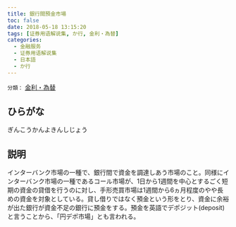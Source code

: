 ```yaml
---
title: 銀行間預金市場
toc: false
date: 2018-05-18 13:15:20
tags: [证券用语解说集, か行, 金利・為替]
categories:
  - 金融服务
  - 证券用语解说集
  - 日本語
  - か行
---
```


`分類：` [金利・為替](/tags/金利・為替/)

## ひらがな

ぎんこうかんよきんしじょう

## 説明

インターバンク市場の一種で、銀行間で資金を調達しあう市場のこと。同様にインターバンク市場の一種であるコール市場が、1日から1週間を中心とするごく短期の資金の貸借を行うのに対し、手形売買市場は1週間から6ヵ月程度のやや長めの資金を対象としている。貸し借りではなく預金という形をとり、資金に余裕が出た銀行が資金不足の銀行に預金をする。預金を英語でデポジット(deposit)と言うことから、「円デポ市場」とも言われる。
